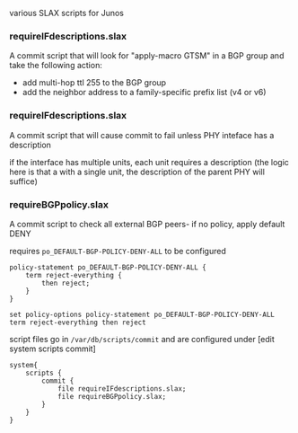 various SLAX scripts for Junos

### requireIFdescriptions.slax

A commit script that will look for "apply-macro GTSM" in a BGP group and take the following action:
 * add multi-hop ttl 255 to the BGP group
 * add the neighbor address to a family-specific prefix list (v4 or v6)

### requireIFdescriptions.slax

A commit script that will cause commit to fail unless PHY inteface has a description

if the interface has multiple units, each unit requires a description (the logic here is that a with a single unit, the description of the parent PHY will suffice)


### requireBGPpolicy.slax

A commit script to check all external BGP peers- if no policy, apply default DENY

requires `po_DEFAULT-BGP-POLICY-DENY-ALL` to be configured
```
policy-statement po_DEFAULT-BGP-POLICY-DENY-ALL {
    term reject-everything {
        then reject;
    }
}

set policy-options policy-statement po_DEFAULT-BGP-POLICY-DENY-ALL term reject-everything then reject
```


script files go in `/var/db/scripts/commit` and are configured under [edit system scripts commit]
```
system{
    scripts {
        commit {
            file requireIFdescriptions.slax;
            file requireBGPpolicy.slax;
		}
	}
}
```